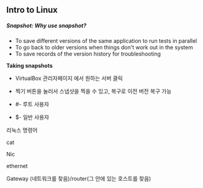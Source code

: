 ## Intro to Linux

##### Snapshot: Why use snapshot?

- To save different versions of the same application to run tests in parallel
- To go back to older versions when things don't work out in the system
- To save records of the version history for troubleshooting

**Taking snapshots**

- VirtualBox 관리자페이지 에서 원하는 서버 클릭
- 찍기 버튼을 눌러서 스냅샷을 찍을 수 있고, 복구로 이전 버전 복구 가능





- #- 루트 사용자
- $- 일반 사용자



리눅스 명령어

cat



Nic



ethernet	

Gateway (네트워크를 찾음)/router(그 안에 있는 호스트를 찾음)